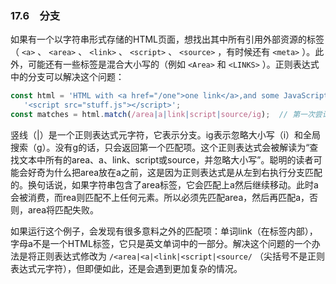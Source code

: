 ### 17.6　分支

如果有一个以字符串形式存储的HTML页面，想找出其中所有引用外部资源的标签（ `<a>` 、 `<area>` 、 `<link>` 、 `<script>` 、 `<source>` ，有时候还有 `<meta>` ）。此外，可能还有一些标签是混合大小写的（例如 `<Area>` 和 `<LINKS>` ）。正则表达式中的分支可以解决这个问题：

```javascript
const html = 'HTML with <a href="/one">one link</a>,and some JavaScript.' +
   '<script src="stuff.js"></script>';
const matches = html.match(/area|a|link|script|source/ig);  // 第一次尝试
```

竖线（|）是一个正则表达式元字符，它表示分支。ig表示忽略大小写（i）和全局搜索（g）。没有g的话，只会返回第一个匹配项。这个正则表达式会被解读为“查找文本中所有的area、a、link、script或source，并忽略大小写”。聪明的读者可能会好奇为什么把area放在a之前，这是因为正则表达式是从左到右执行分支匹配的。换句话说，如果字符串包含了area标签，它会匹配上a然后继续移动。此时a会被消费，而rea则匹配不上任何元素。所以必须先匹配area，然后再匹配a，否则，area将匹配失败。

如果运行这个例子，会发现有很多意料之外的匹配项：单词link（在<a>标签内部），字母a不是一个HTML标签，它只是英文单词中的一部分。解决这个问题的一个办法是将正则表达式修改为 `/<area|<a|<link|<script|<source/` （尖括号不是正则表达式元字符），但即便如此，还是会遇到更加复杂的情况。

